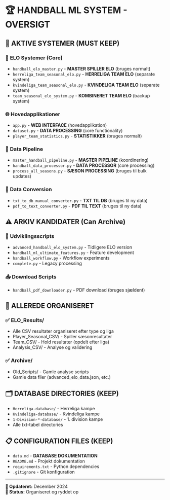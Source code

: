 # 🏆 HANDBALL ML SYSTEM - OVERSIGT

## 🎯 **AKTIVE SYSTEMER (MUST KEEP)**

### 🏐 **ELO Systemer (Core)**
- `handball_elo_master.py` - **MASTER SPILLER ELO** (bruges normalt)
- `herreliga_team_seasonal_elo.py` - **HERRELIGA TEAM ELO** (separate system)
- `kvindeliga_team_seasonal_elo.py` - **KVINDELIGA TEAM ELO** (separate system)
- `team_seasonal_elo_system.py` - **KOMBINERET TEAM ELO** (backup system)

### 🌐 **Hovedapplikationer**
- `app.py` - **WEB INTERFACE** (hovedapplikation)
- `dataset.py` - **DATA PROCESSING** (core functionality)
- `player_team_statistics.py` - **STATISTIKKER** (bruges normalt)

### 🔄 **Data Pipeline**
- `master_handball_pipeline.py` - **MASTER PIPELINE** (koordinering)
- `handball_data_processor.py` - **DATA PROCESSOR** (core processing)
- `process_all_seasons.py` - **SÆSON PROCESSING** (bruges til bulk updates)

### 📄 **Data Conversion**
- `txt_to_db_manual_converter.py` - **TXT TIL DB** (bruges til ny data)
- `pdf_to_text_converter.py` - **PDF TIL TEXT** (bruges til ny data)

## ⚠️ **ARKIV KANDIDATER (Can Archive)**

### 🧪 **Udviklingsscripts**
- `advanced_handball_elo_system.py` - Tidligere ELO version
- `handball_ml_ultimate_features.py` - Feature development
- `handball_workflow.py` - Workflow experiments
- `complete.py` - Legacy processing

### 📥 **Download Scripts**
- `handball_pdf_downloader.py` - PDF download (bruges sjældent)

## 📁 **ALLEREDE ORGANISERET**

### ✅ **ELO_Results/**
- Alle CSV resultater organiseret efter type og liga
- Player_Seasonal_CSV/ - Spiller sæsonresultater
- Team_CSV/ - Hold resultater (opdelt efter liga)
- Analysis_CSV/ - Analyse og validering

### ✅ **Archive/**
- Old_Scripts/ - Gamle analyse scripts
- Gamle data filer (advanced_elo_data.json, etc.)

## 🗂️ **DATABASE DIRECTORIES (KEEP)**
- `Herreliga-database/` - Herreliga kampe
- `Kvindeliga-database/` - Kvindeliga kampe
- `1-Division-*-database/` - 1. division kampe
- Alle txt-tabel directories

## 📋 **CONFIGURATION FILES (KEEP)**
- `data.md` - **DATABASE DOKUMENTATION**
- `README.md` - Projekt dokumentation
- `requirements.txt` - Python dependencies
- `.gitignore` - Git konfiguration

---
**📅 Opdateret:** December 2024  
**🎯 Status:** Organiseret og ryddet op 
